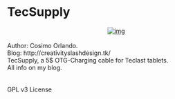 TecSupply
=====

<div style="text-align: center;">
<a href="http://3.bp.blogspot.com/-K-fPx_z4Ri4/VSANbWOUz3I/AAAAAAAAF1Y/tUysW3kS_Is/s1600/DSCF6785_.jpg">
<img alt="img" src="http://3.bp.blogspot.com/-K-fPx_z4Ri4/VSANbWOUz3I/AAAAAAAAF1Y/tUysW3kS_Is/s1600/DSCF6785_.jpg">
</a>
</div>
<br>
Author: Cosimo Orlando.<br>
Blog: http://creativityslashdesign.tk/
<br>
TecSupply, a 5$ OTG-Charging cable for Teclast tablets.
<br>
All info on my blog.
<br>
<br>
<br>
GPL v3 License
